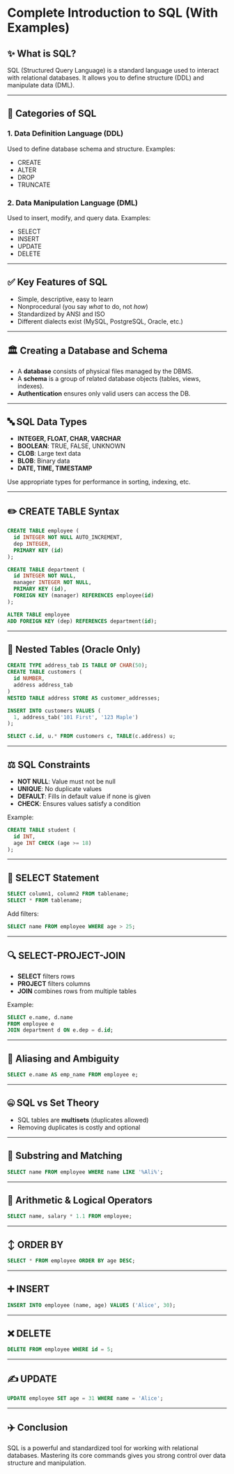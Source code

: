 # Complete Introduction to SQL (With Examples)

## ✨ What is SQL?

SQL (Structured Query Language) is a standard language used to interact with relational databases. It allows you to define structure (DDL) and manipulate data (DML).

---

## 🔧 Categories of SQL

### 1. **Data Definition Language (DDL)**

Used to define database schema and structure.
Examples:

* CREATE
* ALTER
* DROP
* TRUNCATE

### 2. **Data Manipulation Language (DML)**

Used to insert, modify, and query data.
Examples:

* SELECT
* INSERT
* UPDATE
* DELETE

---

## ✅ Key Features of SQL

* Simple, descriptive, easy to learn
* Nonprocedural (you say *what* to do, not *how*)
* Standardized by ANSI and ISO
* Different dialects exist (MySQL, PostgreSQL, Oracle, etc.)

---

## 🏛 Creating a Database and Schema

* A **database** consists of physical files managed by the DBMS.
* A **schema** is a group of related database objects (tables, views, indexes).
* **Authentication** ensures only valid users can access the DB.

---

## 🔤 SQL Data Types

* **INTEGER, FLOAT, CHAR, VARCHAR**
* **BOOLEAN**: TRUE, FALSE, UNKNOWN
* **CLOB**: Large text data
* **BLOB**: Binary data
* **DATE, TIME, TIMESTAMP**

Use appropriate types for performance in sorting, indexing, etc.

---

## ✏️ CREATE TABLE Syntax

```sql
CREATE TABLE employee (
  id INTEGER NOT NULL AUTO_INCREMENT,
  dep INTEGER,
  PRIMARY KEY (id)
);

CREATE TABLE department (
  id INTEGER NOT NULL,
  manager INTEGER NOT NULL,
  PRIMARY KEY (id),
  FOREIGN KEY (manager) REFERENCES employee(id)
);

ALTER TABLE employee
ADD FOREIGN KEY (dep) REFERENCES department(id);
```

---

## 📝 Nested Tables (Oracle Only)

```sql
CREATE TYPE address_tab IS TABLE OF CHAR(50);
CREATE TABLE customers (
  id NUMBER,
  address address_tab
)
NESTED TABLE address STORE AS customer_addresses;

INSERT INTO customers VALUES (
  1, address_tab('101 First', '123 Maple')
);

SELECT c.id, u.* FROM customers c, TABLE(c.address) u;
```

---

## ⚖️ SQL Constraints

* **NOT NULL**: Value must not be null
* **UNIQUE**: No duplicate values
* **DEFAULT**: Fills in default value if none is given
* **CHECK**: Ensures values satisfy a condition

Example:

```sql
CREATE TABLE student (
  id INT,
  age INT CHECK (age >= 18)
);
```

---

## 🔢 SELECT Statement

```sql
SELECT column1, column2 FROM tablename;
SELECT * FROM tablename;
```

Add filters:

```sql
SELECT name FROM employee WHERE age > 25;
```

---

## 🔍 SELECT-PROJECT-JOIN

* **SELECT** filters rows
* **PROJECT** filters columns
* **JOIN** combines rows from multiple tables

Example:

```sql
SELECT e.name, d.name
FROM employee e
JOIN department d ON e.dep = d.id;
```

---

## 🔹 Aliasing and Ambiguity

```sql
SELECT e.name AS emp_name FROM employee e;
```

---

## 🤐 SQL vs Set Theory

* SQL tables are **multisets** (duplicates allowed)
* Removing duplicates is costly and optional

---

## 🔎 Substring and Matching

```sql
SELECT name FROM employee WHERE name LIKE '%Ali%';
```

---

## 💪 Arithmetic & Logical Operators

```sql
SELECT name, salary * 1.1 FROM employee;
```

---

## ↕ ORDER BY

```sql
SELECT * FROM employee ORDER BY age DESC;
```

---

## ➕ INSERT

```sql
INSERT INTO employee (name, age) VALUES ('Alice', 30);
```

---

## ❌ DELETE

```sql
DELETE FROM employee WHERE id = 5;
```

---

## ✍️ UPDATE

```sql
UPDATE employee SET age = 31 WHERE name = 'Alice';
```

---

## ✈️ Conclusion

SQL is a powerful and standardized tool for working with relational databases. Mastering its core commands gives you strong control over data structure and manipulation.
